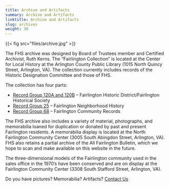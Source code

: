 ```yaml
---
title: Archive and Artifacts
summary: Archive and Artifacts
linktitle: Archive and Artifacts
slug: archives
weight: 30
---
```


{{< fig src="files/archive.jpg" >}}

The FHS archive was designed by Board of Trustees member and Certified Archivist, Ruth Kerns. The “Fairlington Collection” is located at the Center for Local History at the Arlington County Public Library (1015 North Quincy Street, Arlington, VA). The collection currently includes records of the Historic Designation Committee and those of FHS.

The collection has four parts:

- [Record Group 120A and 120B](files/120A_B.pdf) – Fairlington Historic District/Fairlington Historical Society
- [Record Group 25](files/25.pdf) – Fairlington Neighborhood History
- [Record Group 68](files/68.pdf) – Fairlington Community Records

The FHS archive also includes a variety of material, photographs, and memorabilia loaned for duplication or donated by past and present Fairlington residents. A memorabilia display is located at the North Fairlington Community Center (3005 South Abingdon Street, Arlington, VA). FHS also retains a partial archive of the All Fairlington Bulletin, which we hope to scan and make available on this website in the future.

The three-dimensional models of the Fairlington community used in the sales office in the 1970’s have been conserved and are on display at the Fairlington Community Center (3308 South Stafford Street, Arlington, VA).

Do you have pictures? Memorabilia? Artifacts? [Contact Us](mailto:befhoff@gmail.com)